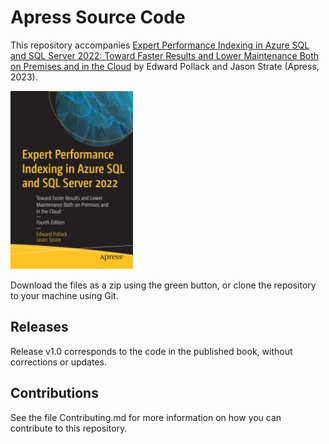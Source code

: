 # Apress Source Code

This repository accompanies [Expert Performance Indexing in Azure SQL and SQL Server 2022: Toward Faster Results and Lower Maintenance Both on Premises and in the Cloud](https://www.link.springer.com/book/10.1007/9781484292143) 
by Edward Pollack and Jason Strate (Apress, 2023).

[comment]: #cover
![Cover image](9781484292143.jpg)

Download the files as a zip using the green button, or clone the repository to your machine using Git.

## Releases

Release v1.0 corresponds to the code in the published book, without corrections or updates.

## Contributions

See the file Contributing.md for more information on how you can contribute to this repository.
